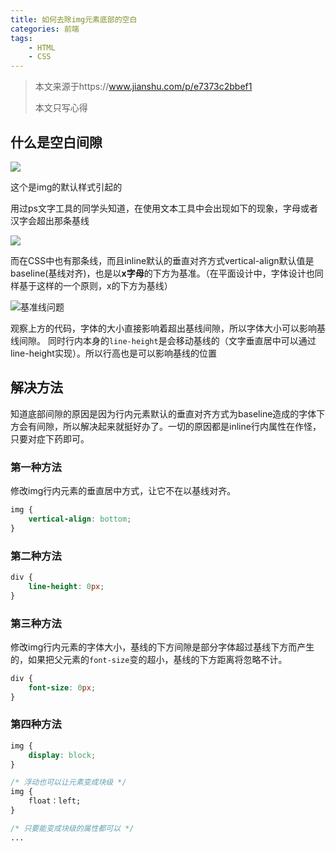 ```yaml
---
title: 如何去除img元素底部的空白
categories: 前端
tags:
    - HTML
    - CSS
---
```


> 本文来源于https://www.jianshu.com/p/e7373c2bbef1
>
> 本文只写心得

## 什么是空白间隙

![](https://txy-tc-ly-1256104767.cos.ap-guangzhou.myqcloud.com/1245223-0663c3d63243614d.png)

这个是img的默认样式引起的

用过ps文字工具的同学头知道，在使用文本工具中会出现如下的现象，字母或者汉字会超出那条基线

![](https://txy-tc-ly-1256104767.cos.ap-guangzhou.myqcloud.com/1245223-d352b32f3623f453.png)

而在CSS中也有那条线，而且inline默认的垂直对齐方式vertical-align默认值是baseline(基线对齐)，也是以**x字母**的下方为基准。（在平面设计中，字体设计也同样基于这样的一个原则，x的下方为基线）

![基准线问题](https://txy-tc-ly-1256104767.cos.ap-guangzhou.myqcloud.com/1245223-a1d7789ea88eef3f.png)

观察上方的代码，字体的大小直接影响着超出基线间隙，所以字体大小可以影响基线间隙。
 同时行内本身的`line-height`是会移动基线的（文字垂直居中可以通过line-height实现）。所以行高也是可以影响基线的位置

## 解决方法

知道底部间隙的原因是因为行内元素默认的垂直对齐方式为baseline造成的字体下方会有间隙，所以解决起来就挺好办了。一切的原因都是inline行内属性在作怪，只要对症下药即可。

### 第一种方法

修改img行内元素的垂直居中方式，让它不在以基线对齐。

```css
img {
    vertical-align: bottom;
}
```



### 第二种方法

```css
div {
    line-height: 0px;
}
```

### 第三种方法

修改img行内元素的字体大小，基线的下方间隙是部分字体超过基线下方而产生的，如果把父元素的`font-size`变的超小，基线的下方距离将忽略不计。

```css
div {
    font-size: 0px;
}
```

### 第四种方法

```css
img {
    display: block;
}

/* 浮动也可以让元素变成块级 */
img {
    float：left;
}

/* 只要能变成块级的属性都可以 */
...
```

